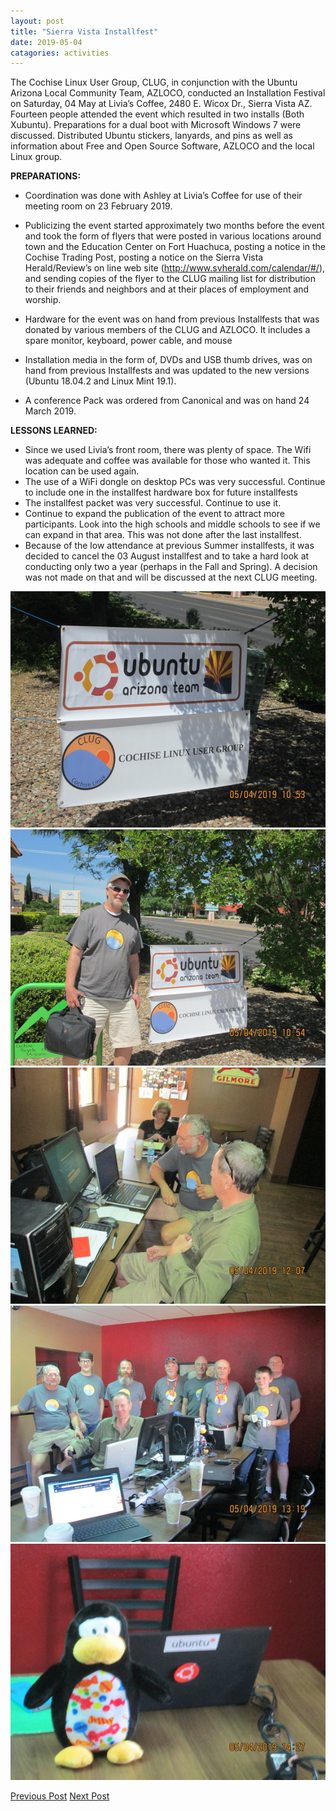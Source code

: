 ```yaml
---
layout: post
title: "Sierra Vista Installfest"
date: 2019-05-04
catagories: activities
---
```


The Cochise Linux User Group, CLUG, in conjunction with the Ubuntu Arizona Local Community Team, AZLOCO, conducted an Installation Festival on Saturday, 04 May at Livia’s Coffee, 2480 E. Wicox Dr., Sierra Vista AZ.  Fourteen people attended the event which resulted in two installs (Both Xubuntu). Preparations for a dual boot with Microsoft Windows 7 were discussed. Distributed Ubuntu stickers, lanyards, and pins as well as information about Free and Open Source Software, AZLOCO and the local Linux group.

**PREPARATIONS:**

* Coordination was done with Ashley at Livia’s Coffee for use of their meeting room on 23 February 2019.

* Publicizing the event started approximately two months before the event and took the form of flyers that were posted in various locations around town and the Education Center on Fort Huachuca, posting a notice in the Cochise Trading Post, posting a notice on the Sierra Vista Herald/Review’s on line web site (http://www.svherald.com/calendar/#/), and sending copies of the flyer to the CLUG mailing list for distribution to their friends and neighbors and at their places of employment and worship.

* Hardware for the event was on hand from previous Installfests that was donated by various members of the CLUG and AZLOCO.  It includes a spare monitor, keyboard, power cable, and mouse

* Installation media in the form of, DVDs and USB thumb drives, was on hand from previous Installfests and was updated to the new versions (Ubuntu 18.04.2 and Linux Mint 19.1).

* A conference Pack was ordered from Canonical and was on hand 24 March 2019.

**LESSONS LEARNED:**
 * Since we used Livia’s front room, there was plenty of space.  The Wifi was adequate and coffee was available for those who wanted it.  This location can be used again.
 * The use of a WiFi dongle on desktop PCs was very successful.  Continue to include one in the installfest hardware box for future installfests
 * The installfest packet was very successful.  Continue to use it.
 * Continue to expand the publication of the event to attract more participants.  Look into the high schools and middle schools to see if we can expand in that area.  This was not done after the last installfest.
 * Because of the low attendance at previous Summer installfests, it was decided to cancel the 03 August installfest and to take a hard look at conducting only two a year (perhaps in the Fall and Spring).  A decision was not made on that and will be discussed at the next CLUG meeting.

![alt text](https://raw.githubusercontent.com/CochiseLinuxUsersGroup/CochiseLinuxUsersGroup.github.io/master/images/rsz_svinstallfest_2019-05-04_1.jpg)
![alt text](https://raw.githubusercontent.com/CochiseLinuxUsersGroup/CochiseLinuxUsersGroup.github.io/master/images/rsz_svinstallfest_2019-05-04_2.jpg)
![alt text](https://raw.githubusercontent.com/CochiseLinuxUsersGroup/CochiseLinuxUsersGroup.github.io/master/images/rsz_svinstallfest_2019-05-04_3.jpg)
![alt text](https://raw.githubusercontent.com/CochiseLinuxUsersGroup/CochiseLinuxUsersGroup.github.io/master/images/rsz_svinstallfest_2019-05-04_10.jpg)
![alt text](https://raw.githubusercontent.com/CochiseLinuxUsersGroup/CochiseLinuxUsersGroup.github.io/master/images/rsz_svinstallfest_2019-05-04_12.jpg)

<footer>
<a href="http://cochiselinuxusergroup.org/activities/SierraVistaInstallfest_2019-02-02" class="post-prev">Previous Post</a>
<a href="http://cochiselinuxusergroup.org/activities/SierraVistaInstallfest_2019-05-04" class="post-next">Next Post</a>
  </footer>

